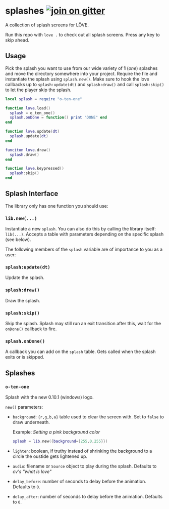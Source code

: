 splashes [![join on gitter](https://badges.gitter.im/love2d-community/splashes.svg)](https://gitter.im/love2d-community/splashes)
========
A collection of splash screens for LÖVE.

Run this repo with `love .` to check out all splash screens.
Press any key to skip ahead.

Usage
-----
Pick the splash you want to use from our wide variety of **1** (*one*) splashes and move the directory somewhere into your project.
Require the file and instantiate the splash using `splash.new()`.
Make sure to hook the love callbacks up to `splash:update(dt)` and `splash:draw()` and call `splash:skip()` to let the player skip the splash.

```lua
local splash = require "o-ten-one"

function love.load()
  splash = o_ten_one()
  splash.onDone = function() print "DONE" end
end

function love.update(dt)
  splash.update(dt)
end

funciton love.draw()
  splash.draw()
end

function love.keypressed()
  splash:skip()
end
```

Splash Interface
----------------

The library only has one function you should use:

### `lib.new(...)`
Instantiate a new `splash`.
You can also do this by calling the library itself: `lib(...)`.
Accepts a table with parameters depending on the specific splash (see below).

The following members of the `splash` variable are of importance to you as a user:

### `splash:update(dt)`
Update the splash.

### `splash:draw()`
Draw the splash.

### `splash:skip()`
Skip the splash.
Splash may still run an exit transition after this, wait for the `onDone()` callback to fire.

### `splash.onDone()`
A callback you can add on the `splash` table.
Gets called when the splash exits or is skipped.

Splashes
--------

### `o-ten-one`
Splash with the new 0.10.1 (windows) logo.

`new()` parameters:

* `background`: `{r,g,b,a}` table used to clear the screen with.
  Set to `false` to draw underneath.

  Example: _Setting a pink background color_

  ```lua
  splash = lib.new({background={255,0,255}})
  ```

* `lighten`: boolean, if truthy instead of shrinking the background to a circle the oustide gets lightened up.

* `audio`: filename or `Source` object to play during the splash.
  Defaults to *cv's "what is love"*

* `delay_before`: number of seconds to delay before the animation.
  Defaults to `0`.

* `delay_after`: number of seconds to delay before the animation.
  Defaults to `0`.
